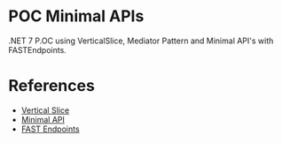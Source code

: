 # POC Minimal APIs
.NET 7 P.OC using VerticalSlice, Mediator Pattern and Minimal API's with FASTEndpoints.

# References
- <a href="https://www.youtube.com/watch?v=SUiWfhAhgQw">Vertical Slice</a>
- <a href="https://learn.microsoft.com/en-us/aspnet/core/fundamentals/minimal-apis?view=aspnetcore-7.0">Minimal API</a>
- <a href="https://fast-endpoints.com/">FAST Endpoints</a>
